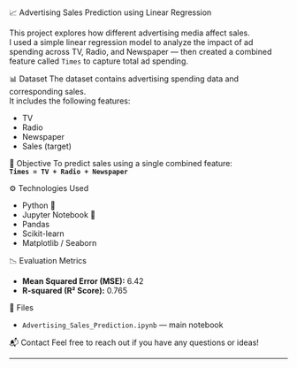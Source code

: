 📈 Advertising Sales Prediction using Linear Regression

This project explores how different advertising media affect sales.  
I used a simple linear regression model to analyze the impact of ad spending across TV, Radio, and Newspaper — then created a combined feature called `Times` to capture total ad spending.

📊 Dataset
The dataset contains advertising spending data and corresponding sales.  
It includes the following features:
- TV
- Radio
- Newspaper
- Sales (target)

🧠 Objective
To predict sales using a single combined feature:  
**`Times = TV + Radio + Newspaper`**

⚙️ Technologies Used
- Python 🐍
- Jupyter Notebook 📓
- Pandas
- Scikit-learn
- Matplotlib / Seaborn

📉 Evaluation Metrics
- **Mean Squared Error (MSE):** 6.42  
- **R-squared (R² Score):** 0.765

📁 Files
- `Advertising_Sales_Prediction.ipynb` — main notebook

📬 Contact
Feel free to reach out if you have any questions or ideas!

---
